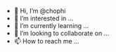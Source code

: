 - 👋 Hi, I’m @chophi
- 👀 I’m interested in ...
- 🌱 I’m currently learning ...
- 💞️ I’m looking to collaborate on ...
- 📫 How to reach me ...

<!---
chophi/chophi is a ✨ special ✨ repository because its `README.md` (this file) appears on your GitHub profile.
You can click the Preview link to take a look at your changes.
--->

